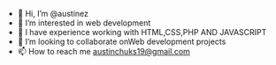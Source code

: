 - 👋 Hi, I’m @austinez
- 👀 I’m interested in web development
- 🌱 I have experience working with HTML,CSS,PHP AND JAVASCRIPT
- 💞️ I’m looking to collaborate onWeb development projects
- 📫 How to reach me austinchuks19@gmail.com

<!---
austinez/austinez is a ✨ special ✨ repository because its `README.md` (this file) appears on your GitHub profile.
You can click the Preview link to take a look at your changes.
--->
